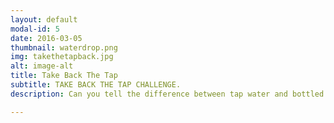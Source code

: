 ```yaml
---
layout: default
modal-id: 5
date: 2016-03-05
thumbnail: waterdrop.png
img: takethetapback.jpg
alt: image-alt
title: Take Back The Tap
subtitle: TAKE BACK THE TAP CHALLENGE.
description: Can you tell the difference between tap water and bottled water? Try the challenge to find out!

---
```

